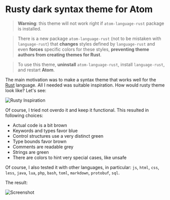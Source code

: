 # Rusty dark syntax theme for Atom

> __Warning__: this theme will not work right if `atom-language-rust` package is installed.

> There is a new package `atom-language-rust` (not to be mistaken with `language-rust`) that __changes__ styles defined by
> `language-rust` and even __forces__ specific colors for these styles, __preventing
> theme authors from creating themes for Rust__.

> To use this theme, __uninstall__ `atom-language-rust`, install `language-rust`, and restart __Atom__.

The main motivation was to make a syntax theme that works well for the
[Rust](https://www.rust-lang.org/) language. All I needed was suitable
inspiration. How would rusty theme look like? Let's see:

![Rusty Inspiration](https://raw.githubusercontent.com/Nercury/atom-rusty-dark-syntax/master/examples/rust-inspiration.jpg)

Of course, I tried not overdo it and keep it functional. This resulted in
following choices:

- Actual code is a bit brown
- Keywords and types favor blue
- Control structures use a very distinct green
- Type bounds favor brown
- Comments are readable grey
- Strings are green
- There are colors to hint very special cases, like unsafe

Of course, I also tested it with other languages, in particular: `js`, `html`, `css`,
`less`, `java`, `lua`, `php`, `bash`, `toml`, `markdown`, `protobuf`, `sql`.

The result:

![Screenshot](https://raw.githubusercontent.com/Nercury/atom-rusty-dark-syntax/master/examples/screenshot.jpg)
